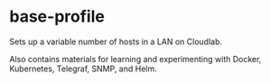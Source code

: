 # base-profile

Sets up a variable number of hosts in a LAN on Cloudlab.

Also contains materials for learning and experimenting with Docker, Kubernetes, Telegraf, SNMP, and Helm.
